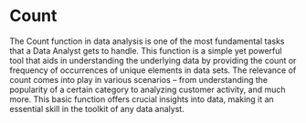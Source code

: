 # Count 

The Count function in data analysis is one of the most fundamental tasks that a Data Analyst gets to handle. This function is a simple yet powerful tool that aids in understanding the underlying data by providing the count or frequency of occurrences of unique elements in data sets. The relevance of count comes into play in various scenarios – from understanding the popularity of a certain category to analyzing customer activity, and much more. This basic function offers crucial insights into data, making it an essential skill in the toolkit of any data analyst.